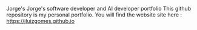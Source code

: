 Jorge's Jorge's software developer and AI developer portfolio
This github repository is my personal portfolio. You will find the website site here : https://jluizgomes.github.io

